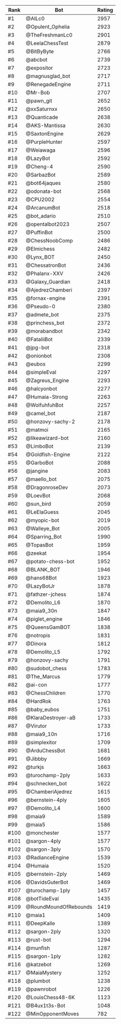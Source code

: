 Rank|Bot|Rating
---|---|---
#1|@AILc0|2957
#2|@Opulent_Ophelia|2923
#3|@TheFreshmanLc0|2901
#4|@LeelaChessTest|2879
#5|@BitByByte|2766
#6|@abcbot|2739
#7|@expositor|2723
#8|@magnusglad_bot|2717
#9|@RenegadeEngine|2711
#10|@Mr-Bob|2707
#11|@pawn_git|2652
#12|@xxSaturnxx|2650
#13|@Quanticade|2638
#14|@AKS-Mantissa|2630
#15|@SaxtonEngine|2629
#16|@PurpleHunter|2597
#17|@Weiawaga|2596
#18|@LazyBot|2592
#19|@Cheng-4|2590
#20|@SarbazBot|2589
#21|@bot64jaques|2580
#22|@odonata-bot|2568
#23|@CPU2002|2554
#24|@ArcanumBot|2518
#25|@bot_adario|2510
#26|@opentalbot2023|2507
#27|@PuffinBot|2500
#28|@ChessNoobComp|2486
#29|@Elmichess|2482
#30|@Lynx_BOT|2450
#31|@ChessatronBot|2436
#32|@Phalanx-XXV|2426
#33|@Galaxy_Guardian|2418
#34|@AjedrezChamberi|2397
#35|@fornax-engine|2391
#36|@Pseudo-0|2380
#37|@admete_bot|2375
#38|@princhess_bot|2372
#39|@morabandbot|2342
#40|@FataliiBot|2339
#41|@jpg-bot|2318
#42|@onionbot|2308
#43|@eubos|2299
#44|@simpleEval|2297
#45|@Zagreus_Engine|2293
#46|@halcyonbot|2277
#47|@Humaia-Strong|2263
#48|@WolfuhfuhBot|2257
#49|@camel_bot|2187
#50|@honzovy-sachy-2|2178
#51|@matmoi|2165
#52|@likeawizard-bot|2160
#53|@LimboBot|2139
#54|@Goldfish-Engine|2122
#55|@GarboBot|2088
#56|@jangine|2083
#57|@maello_bot|2075
#58|@DragonroseDev|2073
#59|@LoevBot|2068
#60|@sun_bird|2059
#61|@LeElaGuess|2045
#62|@myopic-bot|2019
#63|@Walleye_Bot|2005
#64|@Sparring_Bot|1990
#65|@TopasBot|1959
#66|@zeekat|1954
#67|@potato-chess-bot|1952
#68|@BLANK_BOT|1946
#69|@hans68Bot|1923
#70|@LazyBotJr|1878
#71|@fathzer-jchess|1874
#72|@Demolito_L6|1870
#73|@maia9_30n|1847
#74|@piglet_engine|1846
#75|@QueensGamBOT|1838
#76|@notropis|1831
#77|@Dinora|1812
#78|@Demolito_L5|1792
#79|@honzovy-sachy|1791
#80|@sudobot_chess|1783
#81|@The_Marcus|1779
#82|@ai-con|1777
#83|@ChessChildren|1770
#84|@HardRok|1763
#85|@baby_eubos|1751
#86|@KlaraDestroyer-aB|1733
#87|@Virutor|1733
#88|@maia9_10n|1716
#89|@simplexitor|1709
#90|@ArduChessBot|1681
#91|@Jibbby|1669
#92|@turkjs|1663
#93|@turochamp-2ply|1633
#94|@schnecken_bot|1622
#95|@ChamberiAjedrez|1615
#96|@bernstein-4ply|1605
#97|@Demolito_L4|1600
#98|@maia9|1589
#99|@maia5|1586
#100|@monchester|1577
#101|@sargon-4ply|1577
#102|@sargon-3ply|1570
#103|@RadianceEngine|1539
#104|@Humaia|1520
#105|@bernstein-2ply|1469
#106|@DavidsGuterBot|1469
#107|@turochamp-1ply|1457
#108|@botTideEval|1435
#109|@RoundMoundOfRebounds|1419
#110|@maia1|1409
#111|@DeepKalle|1389
#112|@sargon-2ply|1320
#113|@rust-bot|1294
#114|@munfish|1287
#115|@sargon-1ply|1282
#116|@katzebot|1269
#117|@MaiaMystery|1252
#118|@plumbot|1238
#119|@pawnrobot|1226
#120|@LouisChess48-6K|1123
#121|@B4ux1t3s-Bot|1048
#122|@MinOpponentMoves|782
